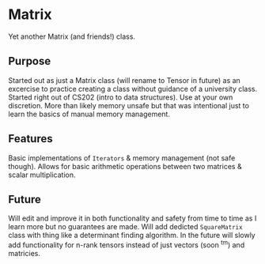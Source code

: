 # Matrix

Yet another Matrix (and friends!) class.

## Purpose
Started out as just a Matrix class (will rename to Tensor in future) as an excercise to practice creating a class without guidance of a university class. Started right out of CS202 (intro to data structures). Use at your own discretion. More than likely memory unsafe but that was intentional just to learn the basics of manual memory management.

## Features
Basic implementations of `Iterators` & memory management (not safe though). Allows for basic arithmetic operations between two matrices & scalar multiplication. 

## Future
Will edit and improve it in both functionality and safety from time to time as I learn more but no guarantees are made. Will add dedicted `SquareMatrix` class with thing like a determinant finding algorithm. In the future will slowly add functionality for n-rank tensors instead of just vectors (soon <sup>tm</sup>) and matricies. 

